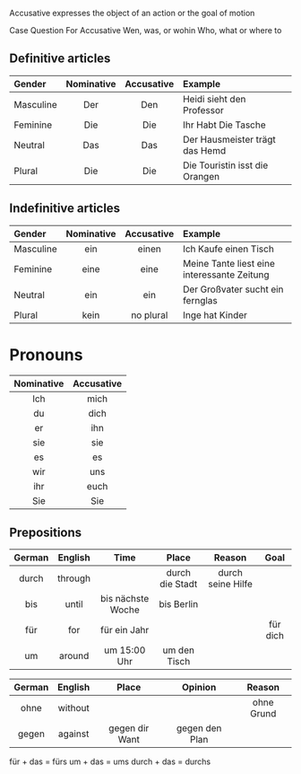 Accusative expresses the object of an action or the goal of motion

Case Question For Accusative
Wen, was, or wohin
Who, what or where to

## Definitive articles

|Gender| Nominative | Accusative | Example |
|:--------|:------------:|:------------:|:------------|
|Masculine| Der |Den| Heidi sieht den Professor|
|Feminine|Die | Die |Ihr Habt Die Tasche|
|Neutral |Das | Das | Der Hausmeister trägt das Hemd|
|Plural |Die| Die | Die Touristin isst die Orangen |

## Indefinitive articles

|Gender| Nominative | Accusative | Example |
|:--------|:------------:|:------------:|:------------|
|Masculine| ein |einen| Ich Kaufe einen Tisch|
|Feminine|eine | eine |Meine Tante liest eine interessante Zeitung|
|Neutral |ein | ein | Der Großvater sucht ein fernglas|
|Plural |kein| no plural | Inge hat Kinder |

# Pronouns

| Nominative | Accusative |
| :-----------: | :-----------: |
|Ich|mich|
|du|dich|
|er|ihn|
|sie|sie|
|es|es|
|wir|uns|
|ihr|euch|
|Sie|Sie|


## Prepositions

| German | English | Time | Place | Reason | Goal |
|:---------:|:---------:|:---------:|:---------:|:---------:|:---------:|
|durch | through| | durch die Stadt| durch seine Hilfe | |
|bis|until|bis nächste Woche| bis Berlin|||
|für|for| für ein Jahr|||für dich|
|um|around|um 15:00 Uhr|um den Tisch|||

| German | English | Place | Opinion | Reason  |
|:---------:|:---------:|:---------:|:---------:|:---------:|
|ohne|without|||ohne Grund|
|gegen|against|gegen dir Want|gegen den Plan| |

für  + das = fürs
um + das = ums
durch + das = durchs 
